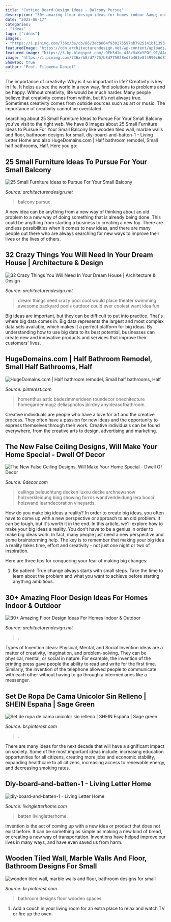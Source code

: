 ```yaml
---
title: "Cutting Board Design Ideas ~ Balcony Pursue"
description: "30+ amazing floor design ideas for homes indoor &amp; outdoor"
date: "2023-06-17"
categories:
- "ideas"
tags: ["ideas"]
images:
- "https://i.pinimg.com/736x/3e/cb/66/3ecb664f930275597ab7925141bf1393.jpg"
featuredImage: "https://cdn.architecturendesign.net/wp-content/uploads/2015/08/AD-Indoor-Outdoor-Floor-Design-Ideas-20.jpg"
featured_image: "https://3.bp.blogspot.com/-OFh5d1o-4J8/VxKxYPOf-9I/AAAAAAAAkTY/mLi3f2kdWvcnpSKWgDFWu7dPDZ8rpPayQCLcB/s1600/445.jpg"
image: "https://i.pinimg.com/736x/b8/d7/75/b8d775028edfb465e8f4990c6d87fab7.jpg"
ShowToc: true
author: "Prof. Filomena Daniel"
---
```



The importance of creativity: Why is it so important in life?
Creativity is key in life. It helps us see the world in a new way, find solutions to problems and be happy. Without creativity, life would be much harder. Many people believe that creativity comes from within, but it’s not always true. Sometimes creativity comes from outside sources such as art or music. The importance of creativity cannot be overstated.

	

		
searching about 25 Small Furniture Ideas to Pursue For Your Small Balcony you've visit to the right web. We have 8 Images about 25 Small Furniture Ideas to Pursue For Your Small Balcony like wooden tiled wall, marble walls and floor, bathroom designs for small, diy-board-and-batten-1 - Living Letter Home and also HugeDomains.com | Half bathroom remodel, Small half bathrooms, Half. Here you go:
		
    
## 25 Small Furniture Ideas To Pursue For Your Small Balcony

<img loading=lazy src="https://cdn.architecturendesign.net/wp-content/uploads/2016/05/AD-Small-Furniture-Ideas-to-Pursue-For-Your-Small-Balcony-18.jpg" onerror="this.onerror=null;this.src='https://tse4.mm.bing.net/th?id=OIP.vhQssbbeqSqVn_7CN-wKZwHaLH&amp;pid=15.1';" alt="25 Small Furniture Ideas to Pursue For Your Small Balcony">

_Source: architecturendesign.net_

>balcony pursue. 

	

A new idea can be anything from a new way of thinking about an old problem to a new way of doing something that is already being done. This could be anything from starting a business to creating a new toy. There are endless possibilities when it comes to new ideas, and there are many people out there who are always searching for new ways to improve their lives or the lives of others.

    
## 32 Crazy Things You Will Need In Your Dream House | Architecture &amp; Design

<img loading=lazy src="http://cdn.architecturendesign.net/wp-content/uploads/2014/09/things-in-your-dream-house-23.jpg" onerror="this.onerror=null;this.src='https://tse3.mm.bing.net/th?id=OIP.qWMCyqGC1OpH777g5cAKLQHaJQ&amp;pid=15.1';" alt="32 Crazy Things You Will Need In Your Dream House | Architecture &amp; Design">

_Source: architecturendesign.net_

>dream things need crazy pool cool would place theater swimming awesome backyard pools outdoor could ever coolest want idea fun. 

	

Big ideas are important, but they can be difficult to put into practice. That's where big data comes in. Big data represents the largest and most complex data sets available, which makes it a perfect platform for big ideas. By understanding how to use big data to its best potential, businesses can create new and innovative products and services that improve their customers' lives.

    
## HugeDomains.com | Half Bathroom Remodel, Small Half Bathrooms, Half

<img loading=lazy src="https://i.pinimg.com/736x/b8/d7/75/b8d775028edfb465e8f4990c6d87fab7.jpg" onerror="this.onerror=null;this.src='https://tse4.mm.bing.net/th?id=OIP.QAk3HvtPSXjtLeVk_C6moQHaLD&amp;pid=15.1';" alt="HugeDomains.com | Half bathroom remodel, Small half bathrooms, Half">

_Source: pinterest.com_

>homenthusiastic badezimmerideen roundecor onechitecture homegardenmagz deliasphotos jbirdny anyideasofbathroom. 

	

Creative individuals are people who have a love for art and the creative process. They often have a passion for new ideas and the opportunity to express themselves through their work. Creative individuals can be found everywhere, from the creative arts to design, advertising and marketing.

    
## The New False Ceiling Designs, Will Make Your Home Special - Dwell Of Decor

<img loading=lazy src="https://3.bp.blogspot.com/-OFh5d1o-4J8/VxKxYPOf-9I/AAAAAAAAkTY/mLi3f2kdWvcnpSKWgDFWu7dPDZ8rpPayQCLcB/s1600/445.jpg" onerror="this.onerror=null;this.src='https://tse2.mm.bing.net/th?id=OIP.hEefahBFjXV7yUSjoN9pvgAAAA&amp;pid=15.1';" alt="The New False Ceiling Designs, Will Make Your Home Special - Dwell Of Decor">

_Source: 6decor.com_

>ceilings beleuchtung decken luxxu decke archnewsnow holzverkleidung bing showing forros wandverkleidung lera bocci holzwand learndecoration vineyards. 

	

How do you make big ideas a reality?
In order to create big ideas, you often have to come up with a new perspective or approach to an old problem. It can be tough, but it's worth it in the end. In this article, we'll explore how to make your big ideas a reality.
You don't have to be a genius in order to make big ideas work. In fact, many people just need a new perspective and some brainstorming help. The key is to remember that making your big idea a reality takes time, effort and creativity - not just one night or two of inspiration.

Here are three tips for conquering your fear of making big changes: 
1) Be patient: True change always starts with small steps. Take the time to learn about the problem and what you want to achieve before starting anything ambitious.

    
## 30+ Amazing Floor Design Ideas For Homes Indoor &amp; Outdoor

<img loading=lazy src="https://cdn.architecturendesign.net/wp-content/uploads/2015/08/AD-Indoor-Outdoor-Floor-Design-Ideas-20.jpg" onerror="this.onerror=null;this.src='https://tse3.mm.bing.net/th?id=OIP.iEN4p-EMZ-w4uLkUbwK7qwHaLH&amp;pid=15.1';" alt="30+ Amazing Floor Design Ideas For Homes Indoor &amp; Outdoor">

_Source: architecturendesign.net_

>. 

	

Types of Invention Ideas: Physical, Mental, and Social
Invention ideas are a matter of creativity, imagination, and problem-solving. They can be physical, mental, or social in nature. For example, the invention of the printing press gave people the ability to read and write for the first time. Similarly, the invention of the telephone allowed people to communicate with each other without having to go through a intermediaries like a messenger.

    
## Set De Ropa De Cama Unicolor Sin Relleno | SHEIN España | Sage Green

<img loading=lazy src="https://i.pinimg.com/736x/3e/cb/66/3ecb664f930275597ab7925141bf1393.jpg" onerror="this.onerror=null;this.src='https://tse1.mm.bing.net/th?id=OIP.yhuns9zkB3B-o9noJAcoXgHaJ3&amp;pid=15.1';" alt="Set de ropa de cama unicolor sin relleno | SHEIN España | Sage green">

_Source: br.pinterest.com_

>. 

	

There are many ideas for the next decade that will have a significant impact on society. Some of the most important ideas include: increasing education opportunities for all citizens, creating more jobs and economic stability, expanding healthcare to all citizens, increasing access to renewable energy, and decreasing smoking rates.

    
## Diy-board-and-batten-1 - Living Letter Home

<img loading=lazy src="https://www.livingletterhome.com/wp-content/uploads/2018/02/diy-board-and-batten-1.jpg" onerror="this.onerror=null;this.src='https://tse3.mm.bing.net/th?id=OIP.5gybpEmcrHCZ1caKRI4eogHaLH&amp;pid=15.1';" alt="diy-board-and-batten-1 - Living Letter Home">

_Source: livingletterhome.com_

>batten livingletterhome. 

	

Invention is the act of coming up with a new idea or product that does not exist before. It can be something as simple as making a new kind of bread, or creating a new way of transportation. Inventions have helped improve our lives in many ways, and have even saved us from harm.

    
## Wooden Tiled Wall, Marble Walls And Floor, Bathroom Designs For Small

<img loading=lazy src="https://i.pinimg.com/736x/03/70/fe/0370fe579de8e8efa0677c07a02da6ee.jpg" onerror="this.onerror=null;this.src='https://tse1.mm.bing.net/th?id=OIP.x1SGz3UlIShwumd39Zs2XAHaLH&amp;pid=15.1';" alt="wooden tiled wall, marble walls and floor, bathroom designs for small">

_Source: br.pinterest.com_

>bathroom designs floor wooden spaces. 

	

1. Add a couch in your living room for an extra place to relax and watch TV or fire up the oven.


